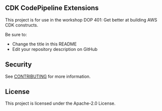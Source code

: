 ## CDK CodePipeline Extensions

This project is for use in the workshop DOP 401: Get better at building AWS CDK constructs.

Be sure to:

* Change the title in this README
* Edit your repository description on GitHub

## Security

See [CONTRIBUTING](CONTRIBUTING.md#security-issue-notifications) for more information.

## License

This project is licensed under the Apache-2.0 License.
